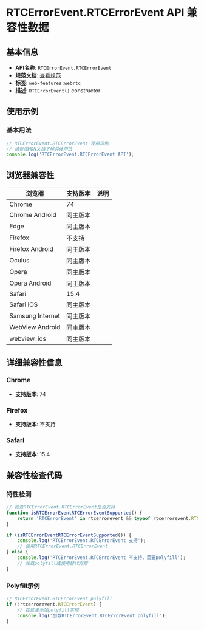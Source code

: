 # RTCErrorEvent.RTCErrorEvent API 兼容性数据

## 基本信息

- **API名称**: `RTCErrorEvent.RTCErrorEvent`
- **规范文档**: [查看规范](https://w3c.github.io/webrtc-pc/#dom-rtcerrorevent-constructor)
- **标签**: `web-features:webrtc`
- **描述**: `RTCErrorEvent()` constructor

## 使用示例

### 基本用法

```javascript
// RTCErrorEvent.RTCErrorEvent 使用示例
// 请查阅MDN文档了解具体用法
console.log('RTCErrorEvent.RTCErrorEvent API');
```

## 浏览器兼容性

| 浏览器 | 支持版本 | 说明 |
|--------|----------|------|
| Chrome | 74 |  |
| Chrome Android | 同主版本 |  |
| Edge | 同主版本 |  |
| Firefox | 不支持 |  |
| Firefox Android | 同主版本 |  |
| Oculus | 同主版本 |  |
| Opera | 同主版本 |  |
| Opera Android | 同主版本 |  |
| Safari | 15.4 |  |
| Safari iOS | 同主版本 |  |
| Samsung Internet | 同主版本 |  |
| WebView Android | 同主版本 |  |
| webview_ios | 同主版本 |  |

## 详细兼容性信息

### Chrome

- **支持版本**: 74

### Firefox

- **支持版本**: 不支持

### Safari

- **支持版本**: 15.4

## 兼容性检查代码

### 特性检测

```javascript
// 检查RTCErrorEvent.RTCErrorEvent是否支持
function isRTCErrorEventRTCErrorEventSupported() {
    return 'RTCErrorEvent' in rtcerrorevent && typeof rtcerrorevent.RTCErrorEvent === 'function';
}

if (isRTCErrorEventRTCErrorEventSupported()) {
    console.log('RTCErrorEvent.RTCErrorEvent 支持');
    // 使用RTCErrorEvent.RTCErrorEvent
} else {
    console.log('RTCErrorEvent.RTCErrorEvent 不支持，需要polyfill');
    // 加载polyfill或使用替代方案
}
```

### Polyfill示例

```javascript
// RTCErrorEvent.RTCErrorEvent polyfill
if (!rtcerrorevent.RTCErrorEvent) {
    // 在这里添加polyfill实现
    console.log('加载RTCErrorEvent.RTCErrorEvent polyfill');
}
```

